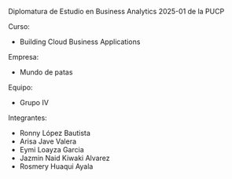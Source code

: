 Diplomatura de Estudio en Business Analytics 2025-01 de la PUCP

Curso: 
  - Building Cloud Business Applications

Empresa:
  - Mundo de patas

Equipo:
  - Grupo IV

Integrantes:
  - Ronny López Bautista
  - Arisa Jave Valera
  - Eymi Loayza Garcia
  - Jazmin Naid Kiwaki Alvarez
  - Rosmery Huaqui Ayala

